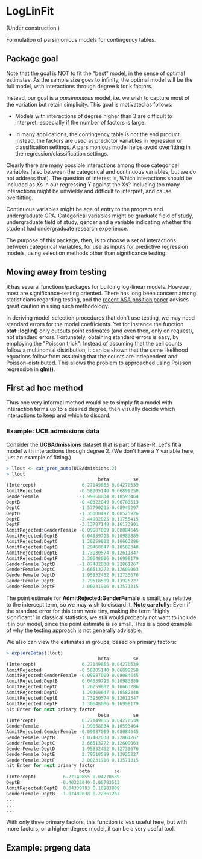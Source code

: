 
# LogLinFit

(Under construction.)

Formulation of parsimonious models for contingency tables.

## Package goal

Note that the goal is NOT to fit the "best" model, in the sense of
optimal estimates.  As the sample size goes to infinity, the optimal
model will be the full model, with interactions through degree k for k
factors.  

Instead, our goal is a *parsimonious* model, i.e. we wish to capture
most of the variation but retain simplicity.  This goal is motivated as
follows:

* Models with interactions of degree higher than 3 are difficult to
  interpret, especially if the number of factors is large.

* In many applications, the contingency table is not the end product.
  Instead, the factors are used as predictor variables in regression or
classification settings.  A parsimonious model helps avoid overfitting
in the regression/classification settings.


Clearly there are many possible interactions among those categorical
variables (also between the categorical and continuous variables, but we
do not address that).  The question of interest is, Which interactions
should be included as Xs in our regressing Y against the Xs?  Including
too many interactions might be unwieldy and difficult to interpret,
and cause overfitting.

Continuous variables might be age of entry to the program and
undergraduate GPA.  Categorical variables might be graduate field of
study, undergraduate field of study, gender and a variable indicating
whether the student had undergraduate research experience.

The purpose of this package, then, is to choose a set of interactions 
between categorical variables, for use as inputs for predictive
regression models, using selection methods other than significance testing.

## Moving away from testing 

R has several functions/packages for building log-linear models.
However, most are significance-testing oriented.  There has long
been concern among statisticians regarding testing, and the 
[recent ASA position paper](https://amstat.tandfonline.com/doi/full/10.1080/00031305.2016.1154108#.XWoK5fxlA5k)
advises great caution in using such methodology.

In deriving model-selection procedures that don't use testing, we may
need standard errors for the model coefficients.  Yet for instance the
function **stat::loglin()** only outputs point estimates (and even then,
only on request), not standard errors.  Fortunately, obtaining standard
errors is easy, by employing the "Poisson trick":  Instead of assuming
that the cell counts follow a multinomial distribution, it can be shown
that the same likelihood equations follow from assuming that the counts
are independent and Poisson-distributed.  This allows the problem to
approached using Poisson regression in **glm()**.

## First ad hoc method

Thus one very informal method would be to simply fit a model with
interaction terms up to a desired degree, then visually decide which
interactions to keep and which to discard.

### Example:  UCB admissions data

Consider the **UCBAdmissions** dataset that is part of base-R.  Let's
fit a model with interactions through degree 2.  (We don't have a Y
variable here, just an example of fitting.)

``` r
> llout <- cat_pred_auto(UCBAdmissions,2)
> llout
                                  beta         se
(Intercept)                 6.27149855 0.04270539
AdmitRejected              -0.58205140 0.06899258
GenderFemale               -1.99858834 0.10593464
DeptB                      -0.40322049 0.06783513
DeptC                      -1.57790295 0.08949297
DeptD                      -1.35000497 0.08525926
DeptE                      -2.44982025 0.11755415
DeptF                      -3.13787148 0.16173901
AdmitRejected:GenderFemale -0.09987009 0.08084645
AdmitRejected:DeptB         0.04339793 0.10983889
AdmitRejected:DeptC         1.26259802 0.10663286
AdmitRejected:DeptD         1.29460647 0.10582340
AdmitRejected:DeptE         1.73930574 0.12611347
AdmitRejected:DeptF         3.30648006 0.16998179
GenderFemale:DeptB         -1.07482038 0.22861267
GenderFemale:DeptC          2.66513272 0.12609063
GenderFemale:DeptD          1.95832432 0.12733676
GenderFemale:DeptE          2.79518589 0.13925227
GenderFemale:DeptF          2.00231916 0.13571315
```

The point estimate for **AdmitRejected:GenderFemale** is small, say
relative to the intercept term, so we may wish to discard it.  **Note
carefully:** Even if the standard error for this term were tiny, making
the term "highly significant" in classical statistics, we *still* would
probably not want to include it in our model, since the point estimate
is so small.  This is a good example of why the testing approach is not
generally advisable.

We also can view the estimates in groups, based on primary factors:

``` r
> exploreBetas(llout)
                                  beta         se
(Intercept)                 6.27149855 0.04270539
AdmitRejected              -0.58205140 0.06899258
AdmitRejected:GenderFemale -0.09987009 0.08084645
AdmitRejected:DeptB         0.04339793 0.10983889
AdmitRejected:DeptC         1.26259802 0.10663286
AdmitRejected:DeptD         1.29460647 0.10582340
AdmitRejected:DeptE         1.73930574 0.12611347
AdmitRejected:DeptF         3.30648006 0.16998179
hit Enter for next primary factor
                                  beta         se
(Intercept)                 6.27149855 0.04270539
GenderFemale               -1.99858834 0.10593464
AdmitRejected:GenderFemale -0.09987009 0.08084645
GenderFemale:DeptB         -1.07482038 0.22861267
GenderFemale:DeptC          2.66513272 0.12609063
GenderFemale:DeptD          1.95832432 0.12733676
GenderFemale:DeptE          2.79518589 0.13925227
GenderFemale:DeptF          2.00231916 0.13571315
hit Enter for next primary factor
                           beta         se
(Intercept)          6.27149855 0.04270539
DeptB               -0.40322049 0.06783513
AdmitRejected:DeptB  0.04339793 0.10983889
GenderFemale:DeptB  -1.07482038 0.22861267
...
...
...
```

With only three primary factors, this function is less useful here, but
with more factors, or a higher-degree model, it can be a very useful
tool.

## Example:  prgeng data


